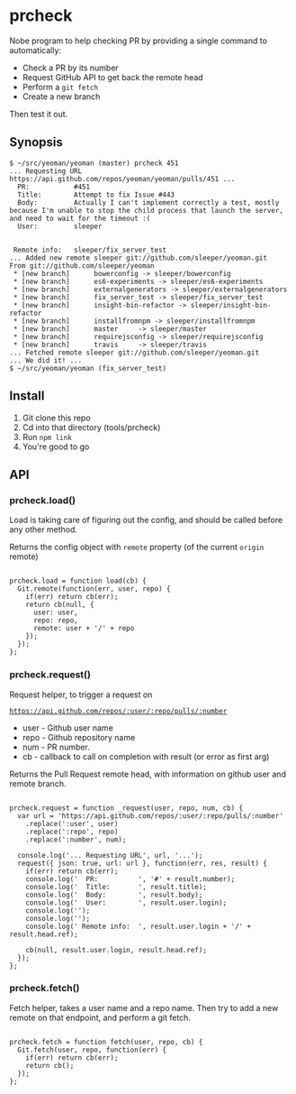 prcheck
=======

Nobe program to help checking PR by providing a single command to automatically:

- Check a PR by its number
- Request GitHub API to get back the remote head
- Perform a `git fetch`
- Create a new branch

Then test it out.

Synopsis
--------

```unicode
$ ~/src/yeoman/yeoman (master) prcheck 451
... Requesting URL https://api.github.com/repos/yeoman/yeoman/pulls/451 ...
  PR:           #451
  Title:        Attempt to fix Issue #443
  Body:         Actually I can't implement correctly a test, mostly because I'm unable to stop the child process that launch the server, and need to wait for the timeout :(
  User:         sleeper


 Remote info:   sleeper/fix_server_test
... Added new remote sleeper git://github.com/sleeper/yeoman.git
From git://github.com/sleeper/yeoman
 * [new branch]      bowerconfig -> sleeper/bowerconfig
 * [new branch]      es6-experiments -> sleeper/es6-experiments
 * [new branch]      externalgenerators -> sleeper/externalgenerators
 * [new branch]      fix_server_test -> sleeper/fix_server_test
 * [new branch]      insight-bin-refactor -> sleeper/insight-bin-refactor
 * [new branch]      installfromnpm -> sleeper/installfromnpm
 * [new branch]      master     -> sleeper/master
 * [new branch]      requirejsconfig -> sleeper/requirejsconfig
 * [new branch]      travis     -> sleeper/travis
... Fetched remote sleeper git://github.com/sleeper/yeoman.git
... We did it! ...
$ ~/src/yeoman/yeoman (fix_server_test)
```

Install
-------

1. Git clone this repo
2. Cd into that directory (tools/prcheck)
3. Run `npm link`
4. You're good to go

API
---


### prcheck.load()

<p>Load is taking care of figuring out the config, and should be called before<br />any other method.</p>

<p>Returns the config object with <code>remote</code> property (of the current <code>origin</code> remote)</p>

<pre><code>
prcheck.load = function load(cb) {
  Git.remote(function(err, user, repo) {
    if(err) return cb(err);
    return cb(null, {
      user: user,
      repo: repo,
      remote: user + '/' + repo
    });
  });
};</code></pre>


### prcheck.request()

<p>Request helper, to trigger a request on</p>

<pre><code><a href='https://api.github.com/repos/:user/:repo/pulls/:number'>https://api.github.com/repos/:user/:repo/pulls/:number</a>
</code></pre>

<ul>
<li>user   - Github user name</li>
<li>repo   - Github repository name</li>
<li>num    - PR number.</li>
<li>cb     - callback to call on completion with result (or error as first
        arg)</li>
</ul>

<p>Returns the Pull Request remote head, with information on github user and<br />remote branch.</p>

<pre><code>
prcheck.request = function _request(user, repo, num, cb) {
  var url = 'https://api.github.com/repos/:user/:repo/pulls/:number'
    .replace(':user', user)
    .replace(':repo', repo)
    .replace(':number', num);

  console.log('... Requesting URL', url, '...');
  request({ json: true, url: url }, function(err, res, result) {
    if(err) return cb(err);
    console.log('  PR:          ', '#' + result.number);
    console.log('  Title:       ', result.title);
    console.log('  Body:        ', result.body);
    console.log('  User:        ', result.user.login);
    console.log('');
    console.log('');
    console.log(' Remote info:  ', result.user.login + '/' + result.head.ref);

    cb(null, result.user.login, result.head.ref);
  });
};</code></pre>


### prcheck.fetch()

<p>Fetch helper, takes a user name and a repo name. Then try to add a new<br />remote on that endpoint, and perform a git fetch.</p>

<pre><code>
prcheck.fetch = function fetch(user, repo, cb) {
  Git.fetch(user, repo, function(err) {
    if(err) return cb(err);
    return cb();
  });
};</code></pre>

